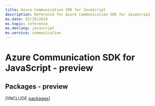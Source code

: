 ```yaml
---
title: Azure Communication SDK for JavaScript
description: Reference for Azure Communication SDK for JavaScript
ms.date: 03/19/2024
ms.topic: reference
ms.devlang: javascript
ms.service: communication
---
```

# Azure Communication SDK for JavaScript - preview
## Packages - preview
[!INCLUDE [packages](communication-index.md)]